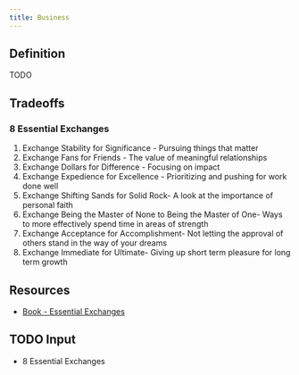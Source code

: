 ```yaml
---
title: Business
---
```


## Definition
TODO

## Tradeoffs

### 8 Essential Exchanges
1. Exchange Stability for Significance - Pursuing things that matter
2. Exchange Fans for Friends - The value of meaningful relationships
3. Exchange Dollars for Difference - Focusing on impact
4. Exchange Expedience for Excellence - Prioritizing and pushing for work done well
5. Exchange Shifting Sands for Solid Rock- A look at the importance of personal faith
6. Exchange Being the Master of None to Being the Master of One- Ways to more effectively spend time in areas of strength
7. Exchange Acceptance for Accomplishment- Not letting the approval of others stand in the way of your dreams
8. Exchange Immediate for Ultimate- Giving up short term pleasure for long term growth


## Resources
- [Book - Essential Exchanges](https://www.amazon.com/Essential-Exchanges-What-Have-Give/dp/1888237953)

## TODO Input
- 8 Essential Exchanges
